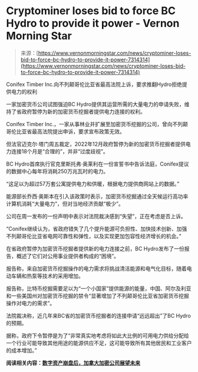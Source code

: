 <!--yml

category: 未分类

date: 2024-05-27 14:40:23

-->

# Cryptominer loses bid to force BC Hydro to provide it power - Vernon Morning Star

> 来源：[https://www.vernonmorningstar.com/news/cryptominer-loses-bid-to-force-bc-hydro-to-provide-it-power-7314314](https://www.vernonmorningstar.com/news/cryptominer-loses-bid-to-force-bc-hydro-to-provide-it-power-7314314)

Conifex Timber Inc.向不列颠哥伦比亚省最高法院上诉，要求推翻Hydro拒绝提供电力的权利

一家加密货币公司试图强迫BC Hydro提供其运营所需的大量电力的申请失败，维持了省政府暂停为新的加密货币挖掘者提供电力连接的权利。

Conifex Timber Inc.，一家从事林业并扩展至加密货币挖掘的公司，曾向不列颠哥伦比亚省最高法院提出申诉，要求宣布政策无效。

但法官迈克尔·塔门周五裁定，2022年12月政府暂停为新的加密货币挖掘者提供电力连接18个月是“合理的”，并非“过度歧视”。

BC Hydro首席执行官克里斯托弗·奥莱利在一份宣誓书中告诉法庭，Conifex提议的数据中心每年将消耗250万兆瓦时的电力。

“这足以为超过57万套公寓提供电力和供暖，根据电力提供商网站上的数据。”

能源部长乔西·奥斯本在引入该政策时表示，加密货币挖掘通过全天候运行高功率计算机消耗“大量电力”，但对当地经济贡献“极少”。

公司在周一发布的一份声明中表示对法院裁决感到“失望”，正在考虑是否上诉。

“Conifex继续认为，省政府错失了几个提升能源可负担性、加快技术创新、加强不列颠哥伦比亚省电网可靠性和弹性，以及实现更加包容性经济增长的机会。”

在省政府暂停为加密货币挖掘者提供新的电力连接之前，BC Hydro发布了一份报告，概述了它们对公用事业提供者构成的“困境”。

报告称，来自加密货币挖掘操作的电力需求将挑战清洁能源和电气化目标，随着电动车辆和热泵等技术的采用增加。

报告称，比特币挖掘需要足以为“一个小国家”提供能源的能量，中国、阿尔及利亚和一些美国州对加密货币挖掘的禁令“显著增加了不列颠哥伦比亚省加密货币挖掘操作对电力的需求”。

法院裁决称，近几年来BC省的加密货币挖掘者的连接申请“远远超出”了BC Hydro的预期。

据称，政府下令暂停是为了“非常真实地考虑将如此大比例的可用电力供给分配给一个行业可能导致其他用途的能源供应不足，这可能导致所有其他居民和工业客户的成本增加。”

**阅读相关内容：[数字资产崩盘后，加拿大加密公司展望未来](https://www.surreynowleader.com/business/after-digital-asset-crash-canadian-crypto-companies-look-to-the-future-2988473 "related story")**
